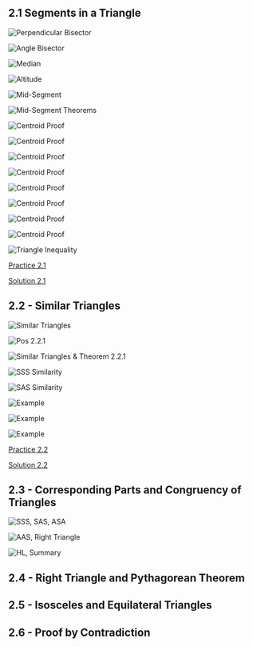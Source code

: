 ## 2.1 Segments in a Triangle

![Perpendicular Bisector](https://github.com/budostylz/Mathematics/blob/master/Plane%20Geometry/2_Triangles/2.1_Segments%20in%20a%20Triangle/perpendicular_bisector.PNG "Perpendicular Bisector")

![Angle Bisector](https://github.com/budostylz/Mathematics/blob/master/Plane%20Geometry/2_Triangles/2.1_Segments%20in%20a%20Triangle/angle_bisector.PNG "Angle Bisector")


![Median](https://github.com/budostylz/Mathematics/blob/master/Plane%20Geometry/2_Triangles/2.1_Segments%20in%20a%20Triangle/median.PNG "Median")

![Altitude](https://github.com/budostylz/Mathematics/blob/master/Plane%20Geometry/2_Triangles/2.1_Segments%20in%20a%20Triangle/altitude.PNG "Altitude")

![Mid-Segment](https://github.com/budostylz/Mathematics/blob/master/Plane%20Geometry/2_Triangles/2.1_Segments%20in%20a%20Triangle/mid-segment.PNG "Mid-Segment")

![Mid-Segment Theorems](https://github.com/budostylz/Mathematics/blob/master/Plane%20Geometry/2_Triangles/2.1_Segments%20in%20a%20Triangle/mid-segment_theorems.PNG "Mid-Segment Theorems")

![Centroid Proof](https://github.com/budostylz/Mathematics/blob/master/Plane%20Geometry/2_Triangles/2.1_Segments%20in%20a%20Triangle/p1.PNG "Centroid Proof")

![Centroid Proof](https://github.com/budostylz/Mathematics/blob/master/Plane%20Geometry/2_Triangles/2.1_Segments%20in%20a%20Triangle/p2.PNG "Centroid Proof")

![Centroid Proof](https://github.com/budostylz/Mathematics/blob/master/Plane%20Geometry/2_Triangles/2.1_Segments%20in%20a%20Triangle/p3.PNG "Centroid Proof")

![Centroid Proof](https://github.com/budostylz/Mathematics/blob/master/Plane%20Geometry/2_Triangles/2.1_Segments%20in%20a%20Triangle/p4.PNG "Centroid Proof")

![Centroid Proof](https://github.com/budostylz/Mathematics/blob/master/Plane%20Geometry/2_Triangles/2.1_Segments%20in%20a%20Triangle/p5.PNG "Centroid Proof")

![Centroid Proof](https://github.com/budostylz/Mathematics/blob/master/Plane%20Geometry/2_Triangles/2.1_Segments%20in%20a%20Triangle/p6.PNG "Centroid Proof")

![Centroid Proof](https://github.com/budostylz/Mathematics/blob/master/Plane%20Geometry/2_Triangles/2.1_Segments%20in%20a%20Triangle/p7.PNG "Centroid Proof")

![Centroid Proof](https://github.com/budostylz/Mathematics/blob/master/Plane%20Geometry/2_Triangles/2.1_Segments%20in%20a%20Triangle/p8.PNG "Centroid Proof")

![Triangle Inequality](https://github.com/budostylz/Mathematics/blob/master/Plane%20Geometry/2_Triangles/2.1_Segments%20in%20a%20Triangle/triangle_inequality.PNG "Triangle Inequality")

<a target="_blank" href="https://github.com/budostylz/Mathematics/blob/master/Plane%20Geometry/2_Triangles/2.1_Segments%20in%20a%20Triangle/hw.docx?raw=true">Practice 2.1</a>

<a target="_blank" href="https://github.com/budostylz/Mathematics/blob/master/Plane%20Geometry/2_Triangles/2.1_Segments%20in%20a%20Triangle/sol.pdf">Solution 2.1</a>


## 2.2 - Similar Triangles	

![Similar Triangles](https://github.com/budostylz/Mathematics/blob/master/Plane%20Geometry/2_Triangles/2.2_Similar%20Triangles/similar_triangles.PNG "Similar Triangles")

![Pos 2.2.1](https://github.com/budostylz/Mathematics/blob/master/Plane%20Geometry/2_Triangles/2.2_Similar%20Triangles/postulate2.2.1.PNG "Pos 2.2.1")

![Similar Triangles & Theorem 2.2.1](https://github.com/budostylz/Mathematics/blob/master/Plane%20Geometry/2_Triangles/2.2_Similar%20Triangles/similar_triangle_props_AAA_similarity.PNG "Similar Triangles & Theorem 2.2.1")

![SSS Similarity](https://github.com/budostylz/Mathematics/blob/master/Plane%20Geometry/2_Triangles/2.2_Similar%20Triangles/SSS_similarity.PNG "SSS Similarity")

![SAS Similarity](https://github.com/budostylz/Mathematics/blob/master/Plane%20Geometry/2_Triangles/2.2_Similar%20Triangles/SAS_Similarity.PNG "SAS Similarity")

![Example](https://github.com/budostylz/Mathematics/blob/master/Plane%20Geometry/2_Triangles/2.2_Similar%20Triangles/ex1.PNG "Example")

![Example](https://github.com/budostylz/Mathematics/blob/master/Plane%20Geometry/2_Triangles/2.2_Similar%20Triangles/ex2.PNG "Example")

![Example](https://github.com/budostylz/Mathematics/blob/master/Plane%20Geometry/2_Triangles/2.2_Similar%20Triangles/ex3.PNG "Example")


<a target="_blank" href="https://github.com/budostylz/Mathematics/blob/master/Plane%20Geometry/2_Triangles/2.2_Similar%20Triangles/hw.docx?raw=true">Practice 2.2</a>

<a target="_blank" href="https://github.com/budostylz/Mathematics/blob/master/Plane%20Geometry/2_Triangles/2.2_Similar%20Triangles/sol.pdf">Solution 2.2</a>


## 2.3 - Corresponding Parts and Congruency of Triangles

![SSS, SAS, ASA](https://github.com/budostylz/Mathematics/blob/master/Plane%20Geometry/2_Triangles/2.3_Corresponding%20Parts%20and%20Congruency%20of%20Triangles/pos_sss_sas_asa.PNG "SSS, SAS, ASA")

![AAS, Right Triangle](https://github.com/budostylz/Mathematics/blob/master/Plane%20Geometry/2_Triangles/2.3_Corresponding%20Parts%20and%20Congruency%20of%20Triangles/aas_right-triangle.PNG "AAS, Right Triangle")

![HL, Summary](https://github.com/budostylz/Mathematics/blob/master/Plane%20Geometry/2_Triangles/2.3_Corresponding%20Parts%20and%20Congruency%20of%20Triangles/HL_summary.PNG "HL, Summary")







## 2.4 - Right Triangle and Pythagorean Theorem	

## 2.5 - Isosceles and Equilateral Triangles	

## 2.6 - Proof by Contradiction	